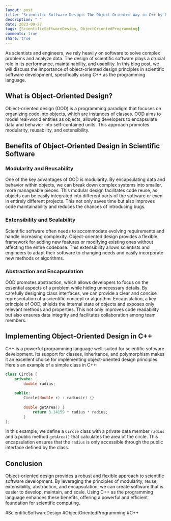 ```yaml
---
layout: post
title: "Scientific Software Design: The Object-Oriented Way in C++ by Damian Rouson, Jim Xia, and Xiaofeng Xu"
description: " "
date: 2023-09-27
tags: [ScientificSoftwareDesign, ObjectOrientedProgramming]
comments: true
share: true
---
```


As scientists and engineers, we rely heavily on software to solve complex problems and analyze data. The design of scientific software plays a crucial role in its performance, maintainability, and usability. In this blog post, we will discuss the importance of object-oriented design principles in scientific software development, specifically using C++ as the programming language.

## What is Object-Oriented Design?

Object-oriented design (OOD) is a programming paradigm that focuses on organizing code into objects, which are instances of classes. OOD aims to model real-world entities as objects, allowing developers to encapsulate data and behavior into self-contained units. This approach promotes modularity, reusability, and extensibility.

## Benefits of Object-Oriented Design in Scientific Software

### Modularity and Reusability

One of the key advantages of OOD is modularity. By encapsulating data and behavior within objects, we can break down complex systems into smaller, more manageable pieces. This modular design facilitates code reuse, as objects can be easily integrated into different parts of the software or even in entirely different projects. This not only saves time but also improves code maintainability and reduces the chances of introducing bugs.

### Extensibility and Scalability

Scientific software often needs to accommodate evolving requirements and handle increasing complexity. Object-oriented design provides a flexible framework for adding new features or modifying existing ones without affecting the entire codebase. This extensibility allows scientists and engineers to adapt their software to changing needs and easily incorporate new methods or algorithms.

### Abstraction and Encapsulation

OOD promotes abstraction, which allows developers to focus on the essential aspects of a problem while hiding unnecessary details. By carefully designing class interfaces, we can provide a clear and concise representation of a scientific concept or algorithm. Encapsulation, a key principle of OOD, shields the internal state of objects and exposes only relevant methods and properties. This not only improves code readability but also ensures data integrity and facilitates collaboration among team members.

## Implementing Object-Oriented Design in C++

C++ is a powerful programming language well-suited for scientific software development. Its support for classes, inheritance, and polymorphism makes it an excellent choice for implementing object-oriented design principles. Here's an example of a simple class in C++:

```cpp
class Circle {
    private:
        double radius;
        
    public:
        Circle(double r) : radius(r) {}
        
        double getArea() {
            return 3.14159 * radius * radius;
        }
};
```

In this example, we define a `Circle` class with a private data member `radius` and a public method `getArea()` that calculates the area of the circle. This encapsulation ensures that the `radius` is only accessible through the public interface defined by the class.

## Conclusion

Object-oriented design provides a robust and flexible approach to scientific software development. By leveraging the principles of modularity, reuse, extensibility, abstraction, and encapsulation, we can create software that is easier to develop, maintain, and scale. Using C++ as the programming language enhances these benefits, offering a powerful and efficient foundation for scientific computing.

#ScientificSoftwareDesign #ObjectOrientedProgramming #C++